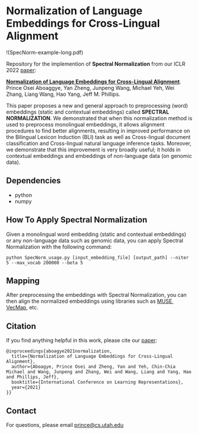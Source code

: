 # Normalization of Language Embeddings for Cross-Lingual Alignment

!(SpecNorm-example-long.pdf)

Repository for the implemention of **Spectral Normalization** from our ICLR 2022 [paper](https://openreview.net/forum?id=Nh7CtbyoqV5):

[**Normalization of Language Embeddings for Cross-Lingual Alignment**](https://openreview.net/forum?id=Nh7CtbyoqV5). Prince Osei Aboaggye, Yan Zheng, Junpeng Wang, Michael Yeh, Wei Zhang, Liang Wang, Hao Yang, Jeff M. Phillips.


This paper proposes a new and general approach to preprocessing (word) embeddings (static and contextual embeddings) called **SPECTRAL NORMALIZATION**. We demonstrated that when this normalization method is used to preprocess monolingual embeddings, it allows alignment procedures to find better alignments, resulting in improved performance on the Bilingual Lexicon Induction (BLI) task as well as Cross-lingual document classification and Cross-lingual natural language inference tasks. Moreover, we demonstrate that this improvement is very broadly useful; it holds in contextual embeddings and embeddings of non-language data (on genomic data).

## Dependencies

* python 
* numpy 

## How To Apply Spectral Normalization

Given a monolingual word embedding (static and contextual embeddings) or any non-language data such as genomic data, you can apply Spectral Normalization with the following command:

```
python SpecNorm_usage.py [input_embedding_file] [output_path] --niter 5 --max_vocab 200000 --beta 5 
```

## Mapping

After preprocessing the embeddings with Spectral Normalization, you can then align the normalized embeddings using libraries such as [MUSE](https://github.com/facebookresearch/MUSE), [VecMap](https://github.com/artetxem/vecmap), etc.

## Citation
If you find anything helpful in this work, please cite our [paper](https://openreview.net/forum?id=Nh7CtbyoqV5):

```
@inproceedings{aboagye2021normalization,
  title={Normalization of Language Embeddings for Cross-Lingual Alignment},
  author={Aboagye, Prince Osei and Zheng, Yan and Yeh, Chin-Chia Michael and Wang, Junpeng and Zhang, Wei and Wang, Liang and Yang, Hao and Phillips, Jeff},
  booktitle={International Conference on Learning Representations},
  year={2021}
}}
```

## Contact

For questions, please email prince@cs.utah.edu

